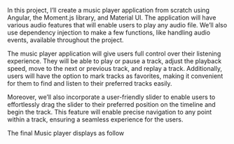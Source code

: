 In this project, I’ll create a music player application from scratch using Angular, the Moment.js library, and Material UI. The application will have various audio features that will enable users to play any audio file. We’ll also use dependency injection to make a few functions, like handling audio events, available throughout the project.

The music player application will give users full control over their listening experience. They will be able to play or pause a track, adjust the playback speed, move to the next or previous track, and replay a track. Additionally, users will have the option to mark tracks as favorites, making it convenient for them to find and listen to their preferred tracks easily.

Moreover, we’ll also incorporate a user-friendly slider to enable users to effortlessly drag the slider to their preferred position on the timeline and begin the track. This feature will enable precise navigation to any point within a track, ensuring a seamless experience for the users.

The final Music player displays as follow
